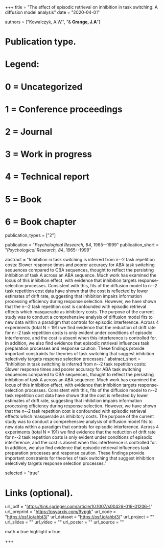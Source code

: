 +++
title = "The effect of episodic retrieval on inhibition in task switching: A diffusion model analysis"
date = "2020-04-01"

authors = ["Kowalczyk, A.W.", "& **Grange, J.A**"]

# Publication type.
# Legend:
# 0 = Uncategorized
# 1 = Conference proceedings
# 2 = Journal
# 3 = Work in progress
# 4 = Technical report
# 5 = Book
# 6 = Book chapter
publication_types = ["2"]

publication = "*Psychological Research, 84*, 1965--1999"
publication_short = "*Psychological Research, 84*, 1965--1999"

abstract = "Inhibition in task switching is inferred from n--2 task repetition costs: Slower response times and poorer accuracy for ABA task switching sequences compared to CBA sequences, thought to reflect the persisting inhibition of task A across an ABA sequence. Much work has examined the locus of this inhibition effect, with evidence that inhibition targets response-selection processes. Consistent with this, fits of the diffusion model to n--2 task repetition cost data have shown that the cost is reflected by lower estimates of drift rate, suggesting that inhibition impairs information processing efficiency during response selection. However, we have shown that the n--2 task repetition cost is confounded with episodic retrieval effects which masquerade as inhibitory costs. The purpose of the current study was to conduct a comprehensive analysis of diffusion model fits to new data within a paradigm that controls for episodic interference. Across 4 experiments (total N = 191) we find evidence that the reduction of drift rate for n--2 task repetition costs is only evident under conditions of episodic interference, and the cost is absent when this interference is controlled for. In addition, we also find evidence that episodic retrieval influences task preparation processes and response caution. These findings provide important constraints for theories of task switching that suggest inhibition selectively targets response selection processes."
abstract_short = "Inhibition in task switching is inferred from n--2 task repetition costs: Slower response times and poorer accuracy for ABA task switching sequences compared to CBA sequences, thought to reflect the persisting inhibition of task A across an ABA sequence. Much work has examined the locus of this inhibition effect, with evidence that inhibition targets response-selection processes. Consistent with this, fits of the diffusion model to n--2 task repetition cost data have shown that the cost is reflected by lower estimates of drift rate, suggesting that inhibition impairs information processing efficiency during response selection. However, we have shown that the n--2 task repetition cost is confounded with episodic retrieval effects which masquerade as inhibitory costs. The purpose of the current study was to conduct a comprehensive analysis of diffusion model fits to new data within a paradigm that controls for episodic interference. Across 4 experiments (total N = 191) we find evidence that the reduction of drift rate for n--2 task repetition costs is only evident under conditions of episodic interference, and the cost is absent when this interference is controlled for. In addition, we also find evidence that episodic retrieval influences task preparation processes and response caution. These findings provide important constraints for theories of task switching that suggest inhibition selectively targets response selection processes."

selected = "true"

# Links (optional).
url_pdf = "https://link.springer.com/article/10.1007/s00426-019-01206-1"
url_preprint = "https://psyarxiv.com/9vpgk"
url_code = "https://osf.io/ahbt3/"
url_dataset = "https://osf.io/ahbt3/"
url_project = ""
url_slides = ""
url_video = ""
url_poster = ""
url_source = ""

math = true
highlight = true

+++